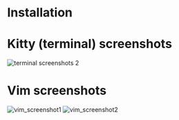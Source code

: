 # Installation

# Kitty (terminal) screenshots

<img src="https://user-images.githubusercontent.com/21000943/44302149-18f2c880-a2d8-11e8-85f9-0816a268c193.png" title="terminal screenshots 2">

# Vim screenshots

<img src="https://user-images.githubusercontent.com/21000943/44302148-18f2c880-a2d8-11e8-9f04-dbe8fcc427eb.png" title="vim_screenshot1">
<img src="https://user-images.githubusercontent.com/21000943/44302147-18f2c880-a2d8-11e8-8664-a53135b44bbb.png" title="vim_screenshot2">
